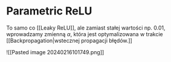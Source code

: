 # Parametric ReLU

To samo co [[Leaky ReLU]], ale zamiast stałej wartości np. $0.01$, wprowadzamy zmienną $\alpha$, która jest optymalizowana w trakcie [[Backpropagation|wstecznej propagacji błędów.]]

![[Pasted image 20240216101749.png]]